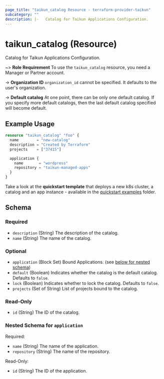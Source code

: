 ```yaml
---
page_title: "taikun_catalog Resource - terraform-provider-taikun"
subcategory: ""
description: |-   Catalog for Taikun Applications Configuration.
---
```


# taikun_catalog (Resource)

Catalog for Taikun Applications Configuration.

~> **Role Requirement** To use the `taikun_catalog` resource, you need a Manager or Partner account.

-> **Organization ID** `organization_id` cannot be specified. It defaults to the user's organization.

-> **Default catalog** At one point, there can be only one default catalog. If you specify more default catalogs, then the last default catalog specified will become default.

## Example Usage

```terraform
resource "taikun_catalog" "foo" {
  name        = "new-catalog"
  description = "Created by Terraform"
  projects    = ["37415"]

  application {
    name       = "wordpress"
    repository = "taikun-managed-apps"
  }
}
```

Take a look at the **quickstart template** that deploys a new k8s cluster, a catalog and an app instance - available in the [quickstart examples](https://github.com/itera-io/terraform-provider-taikun/tree/dev/examples/quickstart-templates) folder.

<!-- schema generated by tfplugindocs -->
## Schema

### Required

- `description` (String) The description of the catalog.
- `name` (String) The name of the catalog.

### Optional

- `application` (Block Set) Bound Applications. (see [below for nested schema](#nestedblock--application))
- `default` (Boolean) Indicates whether the catalog is the default catalog. Defaults to `false`.
- `lock` (Boolean) Indicates whether to lock the catalog. Defaults to `false`.
- `projects` (Set of String) List of projects bound to the catalog.

### Read-Only

- `id` (String) The ID of the catalog.

<a id="nestedblock--application"></a>
### Nested Schema for `application`

Required:

- `name` (String) The name of the application.
- `repository` (String) The name of the repository.

Read-Only:

- `id` (String) The ID of the application.
